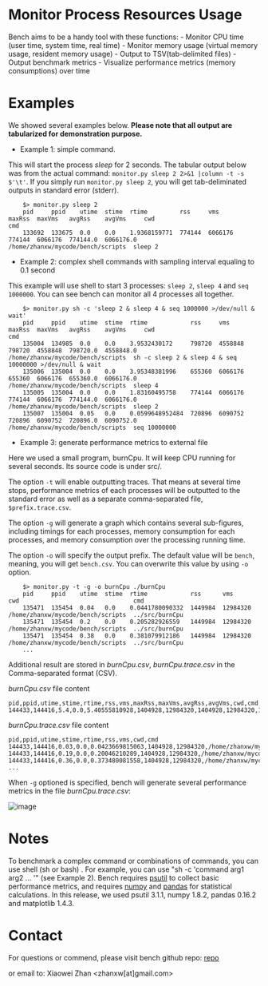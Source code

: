 Monitor Process Resources Usage
===============================

Bench aims to be a handy tool with these functions:
    -   Monitor CPU time (user time, system time, real time)
    -   Monitor memory usage (virtual memory usage, resident memory usage)
    -   Output to TSV(tab-delimited files)
    -   Output benchmark metrics
    -   Visualize performance metrics (memory consumptions) over time

Examples
========

We showed several examples below. **Please note that all output are tabularized for demonstration purpose.**

-   Example 1: simple command.

This will start the process *sleep* for 2 seconds. The tabular output below was from the actual command: `monitor.py sleep 2 2>&1 |column -t -s $'\t'`.
If you simply run `monitor.py sleep 2`, you will get tab-deliminated outputs in standard error (stderr).
    
        $> monitor.py sleep 2
        pid     ppid    utime  stime  rtime         rss     vms      maxRss  maxVms   avgRss    avgVms     cwd                                cmd
        133692  133675  0.0    0.0    1.9368159771  774144  6066176  774144  6066176  774144.0  6066176.0  /home/zhanxw/mycode/bench/scripts  sleep 2


-   Example 2: complex shell commands with sampling interval equaling to 0.1 second

This example will use shell to start 3 processes: `sleep 2`, `sleep 4` and `seq 1000000`. You can see bench can monitor all 4 processes all together.

        $> monitor.py sh -c 'sleep 2 & sleep 4 & seq 1000000 >/dev/null & wait'
        pid     ppid    utime  stime  rtime            rss     vms      maxRss  maxVms   avgRss    avgVms     cwd                                cmd
        135004  134985  0.0    0.0    3.9532430172     798720  4558848  798720  4558848  798720.0  4558848.0  /home/zhanxw/mycode/bench/scripts  sh -c sleep 2 & sleep 4 & seq 10000000 >/dev/null & wait
        135006  135004  0.0    0.0    3.95348381996    655360  6066176  655360  6066176  655360.0  6066176.0  /home/zhanxw/mycode/bench/scripts  sleep 4
        135005  135004  0.0    0.0    1.83160495758    774144  6066176  774144  6066176  774144.0  6066176.0  /home/zhanxw/mycode/bench/scripts  sleep 2
        135007  135004  0.05   0.0    0.0599648952484  720896  6090752  720896  6090752  720896.0  6090752.0  /home/zhanxw/mycode/bench/scripts  seq 10000000


-   Example 3: generate performance metrics to external file

Here we used a small program, burnCpu. It will keep CPU running for several seconds. Its source code is under src/.

The option `-t` will enable outputting traces. That means at several time stops, performance metrics of each processes will be outputted to the standard error as well as a separate comma-separated file, `$prefix.trace.csv`.

The option `-g` will generate a graph which contains several sub-figures, including timings for each processes, memory consumption for each processes, and memory consumption over the processing running time.

The option `-o` will specify the output prefix. The default value will be `bench`, meaning, you will get `bench.csv`. You can overwrite this value by using `-o` option.
    
        $> monitor.py -t -g -o burnCpu ./burnCpu
        pid     ppid    utime  stime  rtime            rss      vms       cwd                                cmd
        135471  135454  0.04   0.0    0.0441780090332  1449984  12984320  /home/zhanxw/mycode/bench/scripts  ../src/burnCpu
        135471  135454  0.2    0.0    0.205282926559   1449984  12984320  /home/zhanxw/mycode/bench/scripts  ../src/burnCpu
        135471  135454  0.38   0.0    0.381079912186   1449984  12984320  /home/zhanxw/mycode/bench/scripts  ../src/burnCpu
        ...


Additional result are stored in *burnCpu.csv*, *burnCpu.trace.csv* in the Comma-separated format (CSV).

*burnCpu.csv* file content

    pid,ppid,utime,stime,rtime,rss,vms,maxRss,maxVms,avgRss,avgVms,cwd,cmd
    144433,144416,5.4,0.0,5.40555810928,1404928,12984320,1404928,12984320,1404928.0,12984320.0,/home/zhanxw/mycode/bench/scripts,../src/burnCpu

*burnCpu.trace.csv* file content

    pid,ppid,utime,stime,rtime,rss,vms,cwd,cmd
    144433,144416,0.03,0.0,0.0423669815063,1404928,12984320,/home/zhanxw/mycode/bench/scripts,../src/burnCpu
    144433,144416,0.19,0.0,0.20046210289,1404928,12984320,/home/zhanxw/mycode/bench/scripts,../src/burnCpu
    144433,144416,0.36,0.0,0.373480081558,1404928,12984320,/home/zhanxw/mycode/bench/scripts,../src/burnCpu
    ...


When `-g` optioned is specified, bench will generate several performance metrics in the file *burnCpu.trace.csv*:

![image](http://zhanxw.com/bench/burnCpu.png)

Notes
=====

To benchmark a complex command or combinations of commands, you can use shell (sh or bash) . For example, you can use "sh -c 'command arg1 arg2 ... '" (see Example 2).
Bench requires [psutil](https://pypi.python.org/pypi/psutil) to collect basic performance metrics, and
requires [numpy](http://www.numpy.org/) and [pandas](http://pandas.pydata.org/) for statistical calculations.
In this release, we used psutil 3.1.1, numpy 1.8.2, pandas 0.16.2 and matplotlib 1.4.3.

Contact
=======

For questions or commend, please visit bench github repo:
[repo](https://github.com/zhanxw/bench)

or email to:
Xiaowei Zhan <zhanxw[at]gmail.com>
